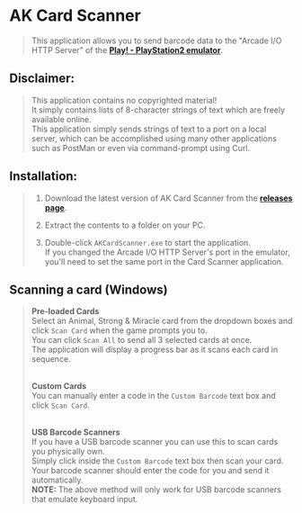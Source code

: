# AK Card Scanner
> This application allows you to send barcode data to the "Arcade I/O HTTP Server" of the [**Play! - PlayStation2 emulator**](<https://github.com/jpd002/Play->).

## Disclaimer:
> This application contains no copyrighted material!<br>
> It simply contains lists of 8-character strings of text which are freely available online.<br>
> This application simply sends strings of text to a port on a local server, which can be accomplished using many other applications such as PostMan or even via command-prompt using Curl.

## Installation:
> 1. Download the latest version of AK Card Scanner from the [**releases page**](<https://github.com/Gama-Tech/AK-Card-Scanner-Releases/releases>).
> 
> 2. Extract the contents to a folder on your PC.
> 
> 3. Double-click `AKCardScanner.exe` to start the application.<br>
> If you changed the Arcade I/O HTTP Server's port in the emulator, you'll need to set the same port in the Card Scanner application. 


## Scanning a card (Windows) 
> **Pre-loaded Cards<br>**
> Select an Animal, Strong & Miracle card from the dropdown boxes and click `Scan Card` when the game prompts you to.<br>
> You can click `Scan All` to send all 3 selected cards at once.<br>
> The application will display a progress bar as it scans each card in sequence.<br><br>
> 
> **Custom Cards**<br>
> You can manually enter a code in the `Custom Barcode` text box and click `Scan Card`.<br><br>
> 
> **USB Barcode Scanners<br>**
> If you have a USB barcode scanner you can use this to scan cards you physically own.<br>
> Simply click inside the `Custom Barcode` text box then scan your card.<br>
> Your barcode scanner should enter the code for you and send it automatically.<br>
> **NOTE:** The above method will only work for USB barcode scanners that emulate keyboard input.
